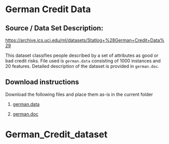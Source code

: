 # German Credit Data

## Source / Data Set Description:
<https://archive.ics.uci.edu/ml/datasets/Statlog+%28German+Credit+Data%29>

This dataset classifies people described by a set of attributes as good or bad credit risks. File used is `german.data` consisting of 1000 instances and 20 features.
Detailed description of the dataset is provided in `german.doc`.

## Download instructions

Download the following files and place them as-is in the current folder

1. [german.data](https://archive.ics.uci.edu/ml/machine-learning-databases/statlog/german/german.data)

2. [german.doc](https://archive.ics.uci.edu/ml/machine-learning-databases/statlog/german/german.doc)

# German_Credit_dataset
